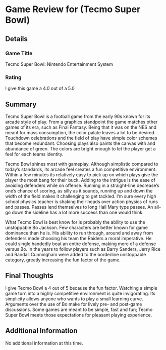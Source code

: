 # Game Review for (Tecmo Super Bowl)

## Details

### Game Title

Tecmo Super Bowl: Nintendo Entertainment System
### Rating

I give this game a 4.0 out of a 5.0

## Summary

Tecmo Super Bowl is a football game from the early 90s known for its arcade style of play. From a graphics standpoint the game matches other games of its era, such as Final Fantasy. Being that  it was on the NES and meant for mass consumption, the color palate leaves a lot to be desired. Touchdown celebrations and the field of play have simple color schemes that become redundant. Choosing plays also paints the canvas with and abundance of green. The colors are bright enough to let the player get a feel for each teams identity. 

Tecmo Bowl shines most with gameplay. Although simplistic compared to today’s standards, its arcade feel creates a fun competitive environment. Within a few minutes its relatively easy to pick up on which plays give the player the most bang for their buck. Adding to the intrigue is the ease of avoiding defenders while on offense. Running in a straight-line decrease’s one’s chance of scoring, as silly as it sounds, running up and down the width of the field makes it challenging to get tackled. I’m sure every high school physics teacher is shaking their heads over action physics of runs and passes. Passes lend themselves to long Hail Mary type passes. An all-go down the sideline has a lot more success than one would think.

What Tecmo Bowl is best know for is probably the ability to use the unstoppable Bo Jackson. Few characters  are better known for game dominance than he is. His ability to run through, around and away from defenders made choosing his team the Raiders a moral imperative. He could single handedly beat an entire defense, making more of a defense versus Bo. In the years to follow players such as Barry Sanders, Jerry Rice and Randall Cunningham were added to the borderline unstoppable category, greatly increasing the fun factor of the game.

## Final Thoughts

I give Tecmo Bowl a 4 out of 5 because the fun factor. Watching a simple game turn into a highly competitive environment is quite invigorating. Its simplicity allows anyone who wants to play a small learning curve. Arguments over the use of Bo make for lively pre- and post-game discussions. Some games are meant to be simple, fast and fun; Tecmo Super Bowl meets those expectations for pleasant playing experience. 

## Additional Information

No additional information at this time.
